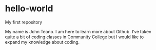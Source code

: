 # hello-world
My first repository

My name is John Teano. I am here to learn more about Github.
I've taken quite a bit of coding classes in Community College but I would like to expand my knowledge about coding.
